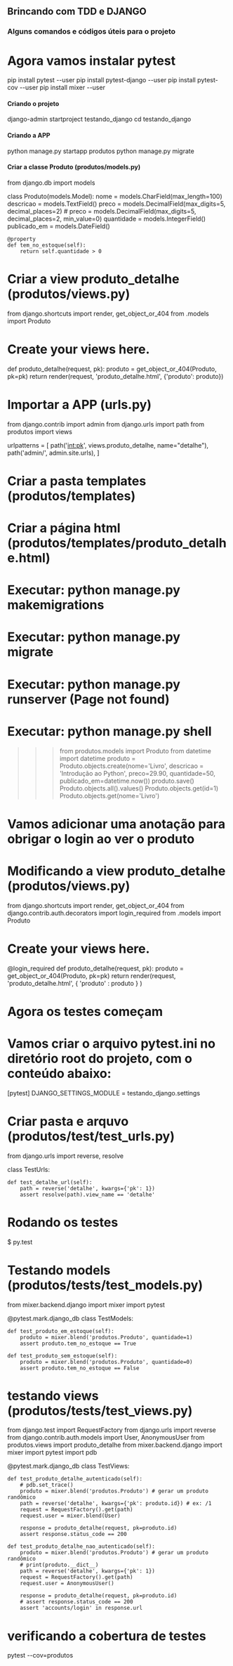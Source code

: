 ## Brincando com TDD e DJANGO
### Alguns comandos e códigos úteis para o projeto

# Agora vamos instalar pytest
pip install pytest --user
pip install pytest-django --user
pip install pytest-cov --user
pip install mixer --user

#### Criando o projeto
django-admin startproject testando_django
cd testando_django
#### Criando a APP
python manage.py startapp produtos
python manage.py migrate

#### Criar a classe Produto (produtos/models.py)
from django.db import models

class Produto(models.Model):
    nome = models.CharField(max_length=100)
    descricao = models.TextField()
    preco = models.DecimalField(max_digits=5, decimal_places=2)
    # preco = models.DecimalField(max_digits=5, decimal_places=2, min_value=0)
    quantidade = models.IntegerField()
    publicado_em = models.DateField()


    @property
    def tem_no_estoque(self):
        return self.quantidade > 0

# Criar a view produto_detalhe (produtos/views.py)
from django.shortcuts import render, get_object_or_404
from .models import Produto

# Create your views here.
def produto_detalhe(request, pk):
    produto = get_object_or_404(Produto, pk=pk)
    return render(request, 'produto_detalhe.html', {'produto': produto})

# Importar a APP (urls.py)
from django.contrib import admin
from django.urls import path
from produtos import views

urlpatterns = [
    path('<int:pk>', views.produto_detalhe, name="detalhe"),
    path('admin/', admin.site.urls),
]


# Criar a pasta templates (produtos/templates)
# Criar a página html (produtos/templates/produto_detalhe.html)
# Executar: python manage.py makemigrations
# Executar: python manage.py migrate
# Executar: python manage.py runserver (Page not found)
# Executar: python manage.py shell
>>> from produtos.models import Produto
>>> from datetime import datetime
>>> produto = Produto.objects.create(nome='Livro', descricao = 'Introdução ao Python', preco=29.90, quantidade=50, publicado_em=datetime.now())
>>> produto.save()
>>> Produto.objects.all().values()
>>> Produto.objects.get(id=1)
>>> Produto.objects.get(nome='Livro')

# Vamos adicionar uma anotação para obrigar o login ao ver o produto
# Modificando a view produto_detalhe (produtos/views.py)
from django.shortcuts import render, get_object_or_404
from django.contrib.auth.decorators import login_required
from .models import Produto

# Create your views here.

@login_required
def produto_detalhe(request, pk):
    produto = get_object_or_404(Produto, pk=pk)
    return render(request, 
        'produto_detalhe.html', 
        { 'produto' : produto }
    )

# Agora os testes começam
# Vamos criar o arquivo pytest.ini no diretório root do projeto, com o conteúdo abaixo:
[pytest]
DJANGO_SETTINGS_MODULE = testando_django.settings

# Criar pasta e arquvo (produtos/test/test_urls.py)
from django.urls import reverse, resolve

class TestUrls:
    
    def test_detalhe_url(self):
        path = reverse('detalhe', kwargs={'pk': 1})
        assert resolve(path).view_name == 'detalhe'

# Rodando os testes
$ py.test

# Testando models (produtos/tests/test_models.py)
from mixer.backend.django import mixer
import pytest

@pytest.mark.django_db
class TestModels:

    def test_produto_em_estoque(self):
        produto = mixer.blend('produtos.Produto', quantidade=1)
        assert produto.tem_no_estoque == True

    def test_produto_sem_estoque(self):
        produto = mixer.blend('produtos.Produto', quantidade=0)
        assert produto.tem_no_estoque == False

# testando views (produtos/tests/test_views.py)
from django.test import RequestFactory
from django.urls import reverse
from django.contrib.auth.models import User, AnonymousUser
from produtos.views import produto_detalhe
from mixer.backend.django import mixer
import pytest
import pdb

@pytest.mark.django_db
class TestViews:

    def test_produto_detalhe_autenticado(self):
        # pdb.set_trace()
        produto = mixer.blend('produtos.Produto') # gerar um produto randômico
        path = reverse('detalhe', kwargs={'pk': produto.id}) # ex: /1
        request = RequestFactory().get(path)
        request.user = mixer.blend(User)

        response = produto_detalhe(request, pk=produto.id)
        assert response.status_code == 200

    def test_produto_detalhe_nao_autenticado(self):
        produto = mixer.blend('produtos.Produto') # gerar um produto randômico
        # print(produto.__dict__)
        path = reverse('detalhe', kwargs={'pk': 1})
        request = RequestFactory().get(path)
        request.user = AnonymousUser()
        
        response = produto_detalhe(request, pk=produto.id)
        # assert response.status_code == 200
        assert 'accounts/login' in response.url

# verificando a cobertura de testes
pytest --cov=produtos
